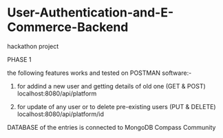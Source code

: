 # User-Authentication-and-E-Commerce-Backend
hackathon project

PHASE 1 

the following features works and tested on POSTMAN software:-

1. for addind a new user and getting details of old one (GET & POST)
localhost:8080/api/platform     

2. for update of any user or to delete pre-existing users (PUT & DELETE)
localhost:8080/api/platform/id

DATABASE of the entries is connected to MongoDB Compass Community

